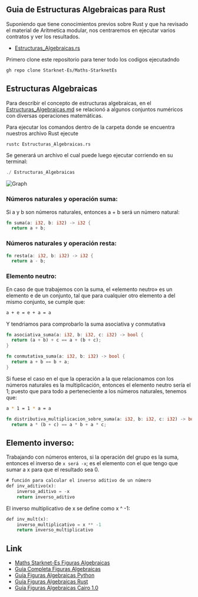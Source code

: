 ## Guia de Estructuras Algebraicas para Rust
Suponiendo que tiene conocimientos previos sobre Rust y que ha revisado el material de Aritmetica modular, nos centraremos en ejecutar varios contratos y ver los resultados.

- [Estructuras_Algebraicas.rs](https://github.com/Starknet-Es/Maths-StarknetEs/blob/main/Gu%C3%ADas%20Completas/Estructuras%20Algebraicas/Contracts/Rust/Estructuras_Algebraicas.rs)


Primero clone este repositorio para tener todo los codigos ejecutadndo
```bash
gh repo clone Starknet-Es/Maths-StarknetEs
```

## Estructuras Algebraicas
Para describir el concepto de estructuras algebraicas, en el [Estructuras_Algebraicas.md](https://github.com/Starknet-Es/Maths-StarknetEs/blob/main/Gu%C3%ADas%20Completas/Estructuras%20Algebraicas/Readme.md) se relacionó a algunos conjuntos numéricos con diversas operaciones matemáticas.

Para ejecutar los comandos dentro de la carpeta donde se encuentra nuestros archivo Rust ejecute
```bash
rustc Estructuras_Algebraicas.rs
```

Se generará un archivo el cual puede luego ejecutar corriendo en su terminal:
```rust
./ Estructuras_Algebraicas
```

![Graph](https://github.com/Starknet-Es/Maths-StarknetEs/blob/main/Gu%C3%ADas%20Completas/Im%C3%A1genes/algeru.png)

### Números naturales y operación suma:

Si a y b son números naturales, entonces a + b será un número natural:
```rust
fn suma(a: i32, b: i32) -> i32 {
  return a + b;
```  

### Números naturales y operación resta:
```rust
fn resta(a: i32, b: i32) -> i32 {
  return a - b;
```

### Elemento neutro:

En caso de que trabajemos con la suma, el «elemento neutro» es un elemento e de un conjunto, tal que para cualquier otro elemento a del mismo conjunto, se cumple que:

```bash
a + e = e + a = a
```
Y tendriamos para comprobarlo la suma asociativa y conmutativa

```rust
fn asociativa_suma(a: i32, b: i32, c: i32) -> bool {
  return (a + b) + c == a + (b + c);
}
```

```rust
fn conmutativa_suma(a: i32, b: i32) -> bool {
  return a + b == b + a;
}
```

Si fuese el caso en el que la operación a la que relacionamos con los números naturales es la multiplicación, entonces el elemento neutro sería el 1; puesto que para todo a perteneciente a los números naturales, tenemos que:

```bash
a * 1 = 1 * a = a
```

```rust
fn distributiva_multiplicacion_sobre_suma(a: i32, b: i32, c: i32) -> bool {
  return a * (b + c) == a * b + a * c;
```

## Elemento inverso:

Trabajando con números enteros, si la operación del grupo es la suma, entonces el inverso de `x será -x`; es el elemento con el que tengo que sumar a x para que el resultado sea 0.

```rust
# función para calcular el inverso aditivo de un número
def inv_aditivo(x):
    inverso_aditivo = -x
    return inverso_aditivo
```

El inverso multiplicativo de x se define como x ^ -1:

```rust
def inv_mult(x):
    inverso_multiplicativo = x ** -1
    return inverso_multiplicativo
```

## Link

- [Maths Starknet-Es Figuras Algebraicas](https://github.com/Starknet-Es/Maths-StarknetEs/tree/main#teor%C3%ADa-de-grupos-y-campos)
- [Guía Completa Figuras Algebraicas](https://github.com/Starknet-Es/Maths-StarknetEs/blob/main/Gu%C3%ADas%20Completas/Estructuras%20Algebraicas/Readme.md)
- [Guía Figuras Algebraicas Python](https://github.com/Starknet-Es/Maths-StarknetEs/blob/main/Gu%C3%ADas%20Completas/Estructuras%20Algebraicas/Contracts/Estructuras_AlgebraicasPY.md)
- [Guía Figuras Algebraicas Rust](https://github.com/Starknet-Es/Maths-StarknetEs/blob/main/Gu%C3%ADas%20Completas/Estructuras%20Algebraicas/Contracts/Estructuras_AlgebraicasRS.md)
- [Guía Figuras Algebraicas Cairo 1.0](https://github.com/Starknet-Es/Maths-StarknetEs/blob/main/Gu%C3%ADas%20Completas/Estructuras%20Algebraicas/Contracts/Estructuras_AlgebraicasCAIRO.md)
